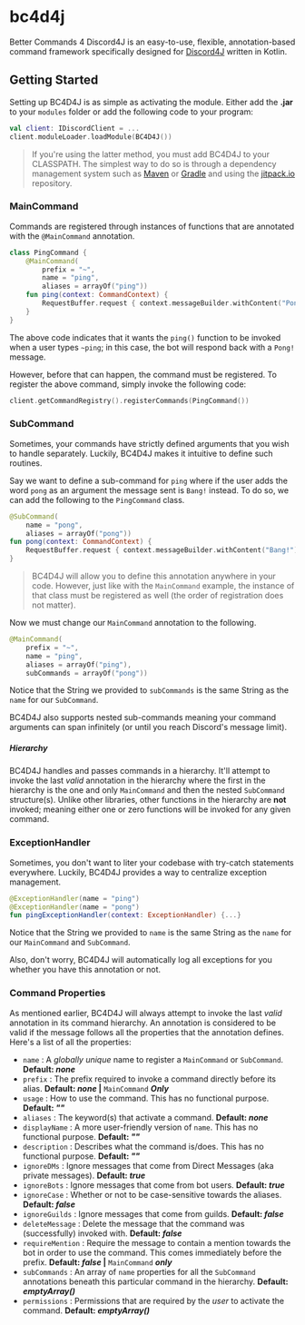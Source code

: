# bc4d4j
Better Commands 4 Discord4J is an easy-to-use, flexible, annotation-based command framework specifically designed for [Discord4J](https://github.com/austinv11/Discord4J) written in Kotlin.

## Getting Started
Setting up BC4D4J is as simple as activating the module. Either add the **.jar** to your `modules` folder or add the following code to your program:
```kotlin
val client: IDiscordClient = ...
client.moduleLoader.loadModule(BC4D4J())
```
>If you're using the latter method, you must add BC4D4J to your CLASSPATH. The simplest way to do so is through a dependency management system such as [Maven](https://maven.apache.org/) or [Gradle](https://gradle.org/) and using the [jitpack.io](https://jitpack.io/#danthonywalker/bc4d4j) repository.

### MainCommand
Commands are registered through instances of functions that are annotated with the `@MainCommand` annotation.
```kotlin
class PingCommand {
    @MainCommand(
        prefix = "~",
        name = "ping",
        aliases = arrayOf("ping"))
    fun ping(context: CommandContext) {
        RequestBuffer.request { context.messageBuilder.withContent("Pong!").send() }
    }
}
```
The above code indicates that it wants the `ping()` function to be invoked when a user types `~ping`; in this case, the bot will respond back with a `Pong!` message.

However, before that can happen, the command must be registered. To register the above command, simply invoke the following code:
```kotlin
client.getCommandRegistry().registerCommands(PingCommand())
```

### SubCommand
Sometimes, your commands have strictly defined arguments that you wish to handle separately. Luckily, BC4D4J makes it intuitive to define such routines.

Say we want to define a sub-command for `ping` where if the user adds the word `pong` as an argument the message sent is `Bang!` instead. To do so, we can add the following to the `PingCommand` class.
```kotlin
@SubCommand(
    name = "pong",
    aliases = arrayOf("pong"))
fun pong(context: CommandContext) {
    RequestBuffer.request { context.messageBuilder.withContent("Bang!").send() }
}
```
>BC4D4J will allow you to define this annotation anywhere in your code. However, just like with the `MainCommand` example, the instance of that class must be registered as well (the order of registration does not matter).

Now we must change our `MainCommand` annotation to the following.
```kotlin
@MainCommand(
    prefix = "~",
    name = "ping",
    aliases = arrayOf("ping"),
    subCommands = arrayOf("pong"))
```
Notice that the String we provided to `subCommands` is the same String as the `name` for our `SubCommand`.

BC4D4J also supports nested sub-commands meaning your command arguments can span infinitely (or until you reach Discord's message limit).
##### Hierarchy
BC4D4J handles and passes commands in a hierarchy. It'll attempt to invoke the last *valid* annotation in the hierarchy where the first in the hierarchy is the one and only `MainCommand` and then the nested `SubCommand` structure(s). Unlike other libraries, other functions in the hierarchy are **not** invoked; meaning either one or zero functions will be invoked for any given command.

### ExceptionHandler
Sometimes, you don't want to liter your codebase with try-catch statements everywhere. Luckily, BC4D4J provides a way to centralize exception management.

```kotlin
@ExceptionHandler(name = "ping")
@ExceptionHandler(name = "pong")
fun pingExceptionHandler(context: ExceptionHandler) {...}
```
Notice that the String we provided to `name` is the same String as the `name` for our `MainCommand` and `SubCommand`.

Also, don't worry, BC4D4J will automatically log all exceptions for you whether you have this annotation or not.

### Command Properties
As mentioned earlier, BC4D4J will always attempt to invoke the last *valid* annotation in its command hierarchy. An annotation is considered to be valid if the message follows all the properties that the annotation defines. Here's a list of all the properties:

* `name` : A *globally unique* name to register a `MainCommand` or `SubCommand`. **Default: *none***
* `prefix` : The prefix required to invoke a command directly before its alias. **Default: *none* |** `MainCommand` ***Only***
* `usage` : How to use the command. This has no functional purpose. **Default: *""***
* `aliases` : The keyword(s) that activate a command. **Default: *none***
* `displayName` : A more user-friendly version of `name`. This has no functional purpose. **Default: *""***
* `description` : Describes what the command is/does. This has no functional purpose. **Default: *""***
* `ignoreDMs` : Ignore messages that come from Direct Messages (aka private messages). **Default: *true***
* `ignoreBots` : Ignore messages that come from bot users. **Default: *true***
* `ignoreCase` : Whether or not to be case-sensitive towards the aliases. **Default: *false***
* `ignoreGuilds` : Ignore messages that come from guilds. **Default: *false***
* `deleteMessage` : Delete the message that the command was (successfully) invoked with. **Default: *false***
* `requireMention` : Require the message to contain a mention towards the bot in order to use the command. This comes immediately before the prefix. **Default: *false* |** `MainCommand` ***only***
* `subCommands` : An array of `name` properties for all the `SubCommand` annotations beneath this particular command in the hierarchy. **Default: *emptyArray()***
* `permissions` : Permissions that are required by the *user* to activate the command. **Default: *emptyArray()***